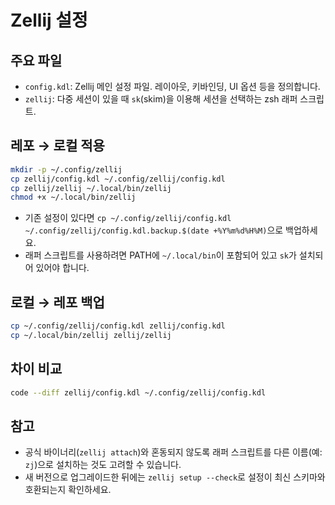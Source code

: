 # Zellij 설정

## 주요 파일
- `config.kdl`: Zellij 메인 설정 파일. 레이아웃, 키바인딩, UI 옵션 등을 정의합니다.
- `zellij`: 다중 세션이 있을 때 `sk`(skim)을 이용해 세션을 선택하는 zsh 래퍼 스크립트.

## 레포 → 로컬 적용
```sh
mkdir -p ~/.config/zellij
cp zellij/config.kdl ~/.config/zellij/config.kdl
cp zellij/zellij ~/.local/bin/zellij
chmod +x ~/.local/bin/zellij
```
- 기존 설정이 있다면 `cp ~/.config/zellij/config.kdl ~/.config/zellij/config.kdl.backup.$(date +%Y%m%d%H%M)`으로 백업하세요.
- 래퍼 스크립트를 사용하려면 PATH에 `~/.local/bin`이 포함되어 있고 `sk`가 설치되어 있어야 합니다.

## 로컬 → 레포 백업
```sh
cp ~/.config/zellij/config.kdl zellij/config.kdl
cp ~/.local/bin/zellij zellij/zellij
```

## 차이 비교
```sh
code --diff zellij/config.kdl ~/.config/zellij/config.kdl
```

## 참고
- 공식 바이너리(`zellij attach`)와 혼동되지 않도록 래퍼 스크립트를 다른 이름(예: `zj`)으로 설치하는 것도 고려할 수 있습니다.
- 새 버전으로 업그레이드한 뒤에는 `zellij setup --check`로 설정이 최신 스키마와 호환되는지 확인하세요.

